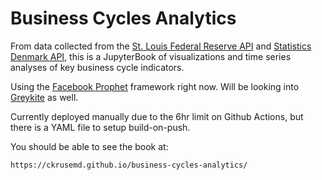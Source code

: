 # Business Cycles Analytics

From data collected from the [St. Louis Federal Reserve API](https://fred.stlouisfed.org/docs/api/fred/) and [Statistics Denmark API](https://www.dst.dk/da/Statistik/brug-statistikken/muligheder-i-statistikbanken/api), this is a JupyterBook of visualizations and time series analyses of key business cycle indicators.

Using the [Facebook Prophet](https://facebook.github.io/prophet/) framework right now. Will be looking into [Greykite](https://github.com/linkedin/greykite) as well.

Currently deployed manually due to the 6hr limit on Github Actions, but there is a YAML file to setup build-on-push.

You should be able to see the book at:

```
https://ckrusemd.github.io/business-cycles-analytics/
```

